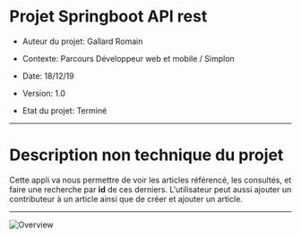# Projet Springboot API rest

* Auteur du projet: Gallard Romain

* Contexte: Parcours Développeur web et mobile / Simplon

* Date: 18/12/19

* Version: 1.0

* Etat du projet: Terminé

___


# Description non technique du projet 

Cette appli va nous permettre de voir les articles référencé, les consultés, et faire une recherche par **id** de ces derniers.
L'utilisateur peut aussi ajouter un contributeur à un article ainsi que de  créer et ajouter un article.

___
![Overview](image/Diagramme.png)
